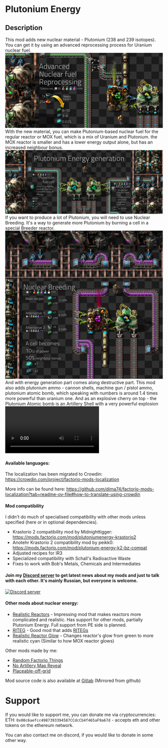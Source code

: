 # Plutonium Energy

## Description

This mod adds new nuclear material - Plutonium (238 and 239 isotopes). You can get it by using an advanced reprocessing process for Uranium nuclear fuel.
![Advanced Nuclear fuel reprocessing](.img/Advanced%20Nuclear%20fuel%20Reprocessing.png)
With the new material, you can make Plutonium-based nuclear fuel for the regular reactor or MOX fuel, which is a mix of Uranium and Plutonium. the MOX reactor is smaller and has a lower energy output alone, but has an increased neighbour bonus.
![Plutonium Energy generation](.img/Plutonium%20Energy%20generation.png)
If you want to produce a lot of Plutonium, you will need to use Nuclear Breeding. It's a way to generate more Plutonium by burning a cell in a special Breeder reactor.
![Nuclear breeding](.img/Nuclear%20Breeding.png)
And with energy generation part comes along destructive part. This mod also adds plutonium ammo - cannon shells, machine gun / pistol ammo, plutonium atomic bomb, which speaking with numbers is around 1.4 times more powerful than uranium one.
And as an explosive cherry on top - the Plutonium Atomic bomb is an Artillery Shell with a very powerful explosion
![Plutonium Artillery shell explosion](.img/Plutonium%20nuke.mp4)


#### Available languages:

The localization has been migrated to Crowdin: https://crowdin.com/project/factorio-mods-localization

More info can be found here: https://github.com/dima74/factorio-mods-localization?tab=readme-ov-file#how-to-translate-using-crowdin

#### Mod compatibility

I didn't do much of specialised compatibility with other mods unless specified (here or in optional dependencies).

* Krastorio 2 compatibility mod by Midnighttigger: https://mods.factorio.com/mod/plutoniumenergy-krastorio2
* Anotehr Krastorio 2 compatibility mod by peikk0: https://mods.factorio.com/mod/plutonium-energy-k2-bz-compat
* Adjusted recipes for IR3
* Specialized compatibility with Schall's Radioactive Waste
* Fixes to work with Bob's Metals, Chemicals and Intermediates

#### Join my [Discord server](https://discord.gg/rqkaeYJhzS) to get latest news about my mods and just to talk with each other. It's mainly Russian, but everyone is welcome.
[![Discord server](https://discordapp.com/api/guilds/370167294439063564/widget.png?style=banner2)](https://discord.gg/KPnETvMDYk)

#### Other mods about nuclear energy:

*   [Realistic Reactors](https://mods.factorio.com/mod/RealisticReactors) - Impressing mod that makes reactors more complicated and realistic. Has support for other mods, partially Plutonium Energy. Full support from PE side is planned.
*   [RITEG](https://mods.factorio.com/mod/RITEG) - Good mod that adds [RITEGs](https://en.wikipedia.org/wiki/Radioisotope_thermoelectric_generator)
*   [Realistic Reactor Glow](https://mods.factorio.com/mod/RealisticReactorGlow) - Changes reactor's glow from green to more realistic cyan (Similar to how MOX reactor glows)

Other mods made by me:

*   [Random Factorio Things](https://mods.factorio.com/mods/John_TheCF/RandomFactorioThings)
*   [No Artillery Map Reveal](https://mods.factorio.com/mods/John_TheCF/NoArtilleryMapReveal)
*   [Placeable-off-grid](https://mods.factorio.com/mod/PlaceableOffGrid)

Mod source code is also available at [Gitlab](https://gitlab.com/JohnTheCoolingFan/PlutoniumEnergy) (Mirrored from github)

# Support

If you would like to support me, you can donate me via cryptocurrencies:
ETH: `0x00c6aefcc4987393394587CCdcCb4f465aF9a67d` - accepts eth and other tokens on the ethereum network.

You can also contact me on discord, if you would like to donate in some other way.
